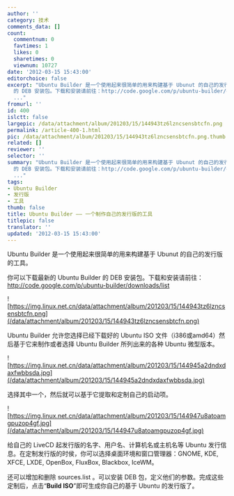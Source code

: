 ```yaml
---
author: ''
category: 技术
comments_data: []
count:
  commentnum: 0
  favtimes: 1
  likes: 0
  sharetimes: 0
  viewnum: 10727
date: '2012-03-15 15:43:00'
editorchoice: false
excerpt: "Ubuntu Builder 是一个使用起来很简单的用来构建基于 Ubunut 的自己的发行版的工具。\r\n你可以下载最新的Ubuntu Builder
  的 DEB 安装包。下载和安装请前往：http://code.google.com/p/ubuntu-builder/downloads/list\r\n\r\n
  ..."
fromurl: ''
id: 400
islctt: false
largepic: /data/attachment/album/201203/15/144943tz6lzncsensbtcfn.png
permalink: /article-400-1.html
pic: /data/attachment/album/201203/15/144943tz6lzncsensbtcfn.png.thumb.jpg
related: []
reviewer: ''
selector: ''
summary: "Ubuntu Builder 是一个使用起来很简单的用来构建基于 Ubunut 的自己的发行版的工具。\r\n你可以下载最新的Ubuntu Builder
  的 DEB 安装包。下载和安装请前往：http://code.google.com/p/ubuntu-builder/downloads/list\r\n\r\n
  ..."
tags:
- Ubuntu Builder
- 发行版
- 工具
thumb: false
title: Ubuntu Builder —— 一个制作自己的发行版的工具
titlepic: false
translator: ''
updated: '2012-03-15 15:43:00'
---
```


Ubuntu Builder 是一个使用起来很简单的用来构建基于 Ubunut 的自己的发行版的工具。


你可以下载最新的 Ubuntu Builder 的 DEB 安装包。下载和安装请前往：<http://code.google.com/p/ubuntu-builder/downloads/list>


![https://img.linux.net.cn/data/attachment/album/201203/15/144943tz6lzncsensbtcfn.png](/data/attachment/album/201203/15/144943tz6lzncsensbtcfn.png)


Ubuntu Builder 允许您选择已经下载好的 Ubuntu ISO 文件（i386或amd64）然后基于它来制作或者选择 Ubuntu Builder 所列出来的各种 Ubuntu 微型版本。


![https://img.linux.net.cn/data/attachment/album/201203/15/144945a2dndxdaxfwbbsda.jpg](/data/attachment/album/201203/15/144945a2dndxdaxfwbbsda.jpg)


选择其中一个，然后就可以基于它提取和定制自己的启动项。


![https://img.linux.net.cn/data/attachment/album/201203/15/144947u8atoamgpuzop4gf.jpg](/data/attachment/album/201203/15/144947u8atoamgpuzop4gf.jpg)


给自己的 LiveCD 起发行版的名字、用户名、计算机名或主机名等 Ubuntu 发行信息。在定制发行版的时侯，你可以选择桌面环境和窗口管理器：GNOME, KDE, XFCE, LXDE, OpenBox, FluxBox, Blackbox, IceWM。


还可以增加和删除 sources.list 。可以安装 DEB 包，定义他们的参数。完成这些定制后，点击“**Build ISO**”即可生成你自己的基于 Ubuntu 的发行版了。